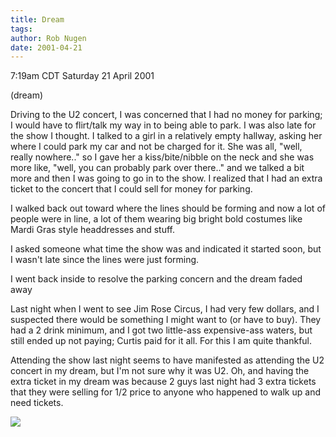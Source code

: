 ```yaml
---
title: Dream
tags: 
author: Rob Nugen
date: 2001-04-21
---
```


<title>Dream of free parking</title>
<p class=date>7:19am CDT Saturday 21 April 2001</p>

<p class=note>(dream)</p>

<p class=dream>Driving to the U2 concert, I was concerned that I had
no money for parking; I would have to flirt/talk my way in to being
able to park.  I was also late for the show I thought.  I talked to a
girl in a relatively empty hallway, asking her where I could park my
car and not be charged for it.  She was all, "well, really nowhere.."
so I gave her a kiss/bite/nibble on the neck and she was more like,
"well, you can probably park over there.." and we talked a bit more
and then I was going to go in to the show.  I realized that I had an
extra ticket to the concert that I could sell for money for
parking.</p>

<p class=dream>I walked back out toward where the lines should be
forming and now a lot of people were in line, a lot of them wearing
big bright bold costumes like Mardi Gras style headdresses and
stuff.</p>

<p class=dream>I asked someone what time the show was and indicated it
started soon, but I wasn't late since the lines were just forming.</p>

<p class=dream>I went back inside to resolve the parking concern and
the dream faded away</p>

<p>Last night when I went to see Jim Rose Circus, I had very few
dollars, and I suspected there would be something I might want to (or
have to buy).  They had a 2 drink minimum, and I got two little-ass
expensive-ass waters, but still ended up not paying; Curtis paid for
it all.  For this I am quite thankful.</p>

<p>Attending the show last night seems to have manifested as attending
the U2 concert in my dream, but I'm not sure why it was U2.  Oh, and
having the extra ticket in my dream was because 2 guys last night had
3 extra tickets that they were selling for 1/2 price to anyone who
happened to walk up and need tickets.</p>

<p><img src='/images/rob/wL-ROB.gif'/></p>
